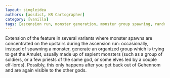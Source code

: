 ```yaml
---
layout: singleidea
authors: [aosdict, KR Cartographer]
category: [vanilla]
tags: [ascension run, monster generation, monster group spawning, random events]
---
```

Extension of the feature in several variants where monster spawns are concentrated on the upstairs during the ascension run: occasionally, instead of spawning a monster, generate an organized group which is trying to get the Amulet, usually made up of sapient monsters (such as a group of soldiers, or a few priests of the same god, or some elves led by a couple elf-lords). Possibly, this only happens after you get back out of Gehennom and are again visible to the other gods.
